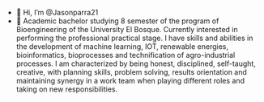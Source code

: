 - 👋 Hi, I’m @Jasonparra21
- 👀 Academic bachelor studying 8 semester of the program of Bioengineering of the University El Bosque.
  Currently interested in performing the professional practical stage. I have skills and abilities in the
  development of machine learning, IOT, renewable energies, bioinformatics, bioprocesses and technification
  of agro-industrial processes. I am characterized by being honest, disciplined, self-taught, creative, with
  planning skills, problem solving, results orientation and maintaining synergy in a work team when playing
  different roles and taking on new responsibilities.
